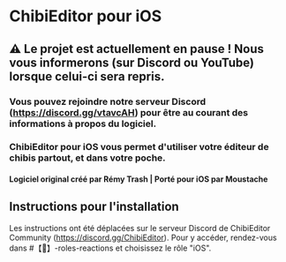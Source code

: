 # ChibiEditor pour iOS

## ⚠️ Le projet est actuellement en pause ! Nous vous informerons (sur Discord ou YouTube) lorsque celui-ci sera repris.
### Vous pouvez rejoindre notre serveur Discord (https://discord.gg/vtavcAH) pour être au courant des informations à propos du logiciel.


### ChibiEditor pour iOS vous permet d'utiliser votre éditeur de chibis partout, et dans votre poche.

#### Logiciel original créé par Rémy Trash | Porté pour iOS par Moustache

## Instructions pour l'installation

Les instructions ont été déplacées sur le serveur Discord de ChibiEditor Community (https://discord.gg/ChibiEditor). Pour y accéder, rendez-vous dans #【👥】-roles-reactions et choisissez le rôle "iOS".
